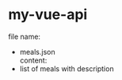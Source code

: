 # my-vue-api
file name: <br/>
  - meals.json <br/>
content: <br/>  
  - list of meals with description 
